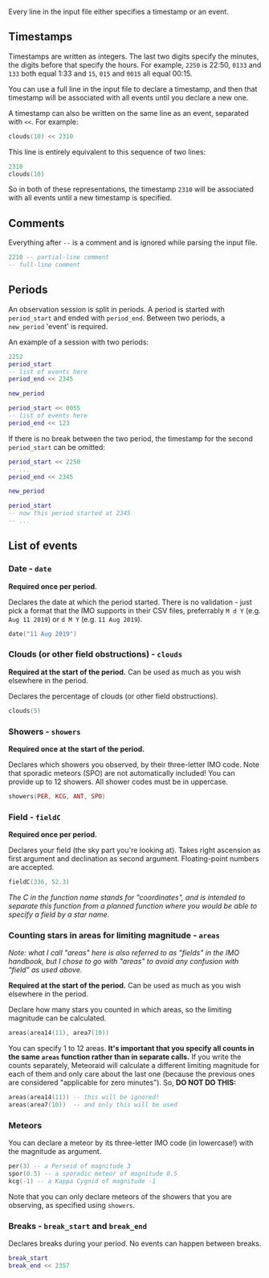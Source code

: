 Every line in the input file either specifies a timestamp or an event.

## Timestamps

Timestamps are written as integers. The last two digits specify the minutes,
the digits before that specify the hours. For example, `2250` is 22:50,
`0133` and `133` both equal 1:33 and `15`, `015` and `0015` all equal
00:15.

You can use a full line in the input file to declare a timestamp, and then
that timestamp will be associated with all events until you declare a new one.

A timestamp can also be written on the same line as an event, separated with
`<<`. For example:

```lua
clouds(10) << 2310
```

This line is entirely equivalent to this sequence of two lines:

```lua
2310
clouds(10)
```

So in both of these representations, the timestamp `2310` will be associated
with all events until a new timestamp is specified.

## Comments

Everything after `--` is a comment and is ignored while parsing the input file.

```lua
2210 -- partial-line comment
-- full-line comment
```

## Periods

An observation session is split in periods. A period is started with
`period_start` and ended with `period_end`. Between two periods, a `new_period`
'event' is required.

An example of a session with two periods:

```lua
2252
period_start
-- list of events here
period_end << 2345

new_period

period_start << 0055
-- list of events here
period_end << 123
```

If there is no break between the two period, the timestamp for the second
`period_start` can be omitted:

```lua
period_start << 2250
-- ...
period_end << 2345

new_period

period_start
-- now this period started at 2345
-- ...
```

## List of events

### Date - `date`

**Required once per period.**

Declares the date at which the period started. There is no validation - just
pick a format that the IMO supports in their CSV files, preferrably `M d Y`
(e.g. `Aug 11 2019`) or `d M Y` (e.g. `11 Aug 2019`).

```lua
date("11 Aug 2019")
```

### Clouds (or other field obstructions) - `clouds`

**Required at the start of the period.** Can be used as much as you wish
elsewhere in the period.

Declares the percentage of clouds (or other field obstructions).

```lua
clouds(5)
```

### Showers - `showers`

**Required once at the start of the period.**

Declares which showers you observed, by their three-letter IMO code.
Note that sporadic meteors (SPO) are not automatically included!
You can provide up to 12 showers. All shower codes must be in uppercase.

```lua
showers(PER, KCG, ANT, SPO)
```

### Field - `fieldC`

**Required once per period.**

Declares your field (the sky part you're looking at). Takes right ascension as
first argument and declination as second argument. Floating-point numbers are
accepted.


```lua
fieldC(336, 52.3)
```

*The C in the function name stands for "coordinates", and is intended to
separate this function from a planned function where you would be able to
specify a field by a star name.*

### Counting stars in areas for limiting magnitude - `areas`

*Note: what I call "areas" here is also referred to as "fields" in the IMO
handbook, but I chose to go with "areas" to avoid any confusion with "field"
as used above.*

**Required at the start of the period.** Can be used as much as you wish
elsewhere in the period.

Declare how many stars you counted in which areas, so the limiting magnitude
can be calculated.

```lua
areas(area14(11), area7(10))
```

You can specify 1 to 12 areas. **It's important that you specify all counts in
the same `areas` function rather than in separate calls.** If you write the
counts separately, Meteoraid will calculate a different limiting magnitude for
each of them and only care about the last one (because the previous ones are
considered "applicable for zero minutes"). So, **DO NOT DO THIS:**

```lua
areas(area14(11)) -- this will be ignored!
areas(area7(10))  -- and only this will be used
```

### Meteors

You can declare a meteor by its three-letter IMO code (in lowercase!) with the
magnitude as argument.

```lua
per(3) -- a Perseid of magnitude 3
spor(0.5) -- a sporadic meteor of magnitude 0.5
kcg(-1) -- a Kappa Cygnid of magnitude -1
```

Note that you can only declare meteors of the showers that you are observing,
as specified using `showers`.

### Breaks - `break_start` and `break_end`

Declares breaks during your period. No events can happen between breaks.

```lua
break_start
break_end << 2357
```




